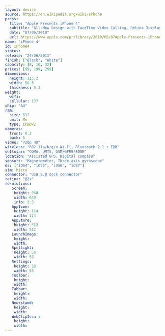 ```yaml
---
layout: device
source: https://en.wikipedia.org/wiki/IPhone
press:
  title: "Apple Presents iPhone 4"
  subtitle: "All-New Design with FaceTime Video Calling, Retina Display, 5 Megapixel Camera & HD Video Recording"
  date: "07/06/2010"
  url: https://www.apple.com/pr/library/2010/06/07Apple-Presents-iPhone-4.html
name: 'iPhone 4'
id: iPhone4
status:
release: "24/06/2011"
finish: ["Black", "White"]
capacity: [8, 16, 32]
prices: [99, 199, 299]
dimensions:
  height: 115.2
  width: 58.6
  thickness: 9.3
weight:
  wifi:
  cellular: 137
chip: "A4"
ram:
  size: 512
  unit: Mo
  type: LPDDR2
cameras:
  front: 0.3
  back: 5
video: "720p HD"
wireless: "802.11a/b/g/n Wi‑Fi, Bluetooth 2.1 + EDR"
cellular: "CDMA, UMTS, GSM/GPRS/EDGE"
location: "Assisted GPS, Digital compass"
sensors: "Magnetometer, Three-axis gyroscope"
os: ["iOS4", "iOS5", "iOS6", "iOS7"]
sim: Micro
connector: "USB 2.0 dock connector"
retina: "@2x"
resolutions:
   Screen:
    height: 960
    width: 640
    info: 3.5
   AppIcon:
    height: 114
    width: 114
   AppStore:
    height: 512
    width: 512
   LaunchImage:
    height:
    width:
   Spotlight:
    height: 58
    width: 58
   Settings:
    height: 58
    width: 58
   Toolbar:
    height:
    width:
   Tabbar:
    height:
    width:
   Newsstand:
    height:
    width:
   WebClipIcon :
    height:
    width:
---
```

